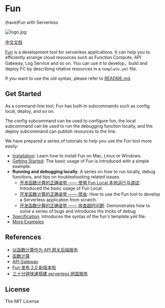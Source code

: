 # Fun

(have)Fun with Serverless

![logo.jpg](https://tan-blog.oss-cn-hangzhou.aliyuncs.com/img/20181123143028.png)

[中文文档](https://github.com/aliyun/fun/blob/master/README-zh.md)

[Fun](https://github.com/aliyun/fun) is a development tool for serverless applications. It can help you to efficiently arrange cloud resources such as Function Compute, API Gateway, Log Service and so on. You can use it to develop，build and deploy FC by describing relative resources in a `template.yml` file.

If you want to use the old syntax, please refer to [README.md](https://github.com/aliyun/fun/blob/v1.x/README.md).

## Get Started

As a command-line tool, Fun has built-in subcommands such as config, local, deploy, and so on.

The config subcommand can be used to configure fun, the local subcommand can be used to run the debugging function locally, and the deploy subcommand can publish resources to the line.

We have prepared a series of tutorials to help you use the Fun tool more easily:

- [Installation](https://github.com/aliyun/fun/blob/master/docs/usage/installation.md): Learn how to install Fun on Mac, Linux or Windows.
- [Getting Started](https://github.com/aliyun/fun/blob/master/docs/usage/getting_started.md): The basic usage of Fun is introduced with a simple example.
- **Running and debugging locally**: A series on how to run locally, debug functions, and tips on troubleshooting related issues.
  - [开发函数计算的正确姿势 —— 使用 Fun Local 本地运行与调试](https://yq.aliyun.com/articles/672623): Introduced the basic usage of Fun Local.
  - [开发函数计算的正确姿势 —— 爬虫](https://yq.aliyun.com/articles/672624): How to use the Fun tool to develop a Serverless application from scratch.
  - [开发函数计算的正确姿势 —— 排查超时问题](https://yq.aliyun.com/articles/672627): Demonstrates how to solve a series of bugs and introduces the tricks of debug
- [Specification](https://github.com/aliyun/fun/blob/master/docs/specs/2018-04-03.md): Introduces the syntax of the fun's template.yml file.
- [More Examples](https://github.com/aliyun/fun/tree/master/examples)

## References

- [以函数计算作为 API 网关后端服务](https://help.aliyun.com/document_detail/54788.html)
- [函数计算](https://www.aliyun.com/product/fc)
- [API Gateway](https://www.aliyun.com/product/apigateway)
- [Fun 发布 2.0 新版本啦](https://yq.aliyun.com/articles/604490)
- [三十分钟快速搭建 serverless 网盘服务](https://yq.aliyun.com/articles/613780)

## License

The MIT License
